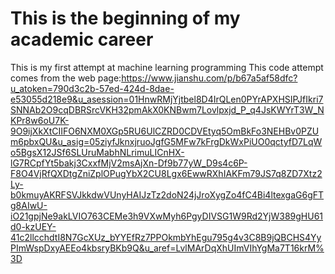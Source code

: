# This is the beginning of my academic career
This is my first attempt at machine learning programming
This code attempt comes from the web page:https://www.jianshu.com/p/b67a5af58dfc?u_atoken=790d3c2b-57ed-424d-8dae-e53055d218e9&u_asession=01HnwRMjYjtbel8D4IrQLen0PYrAPXHSIPJfIkri7SNNAb2O9cqDBRSrcVKH32pmAkX0KNBwm7Lovlpxjd_P_q4JsKWYrT3W_NKPr8w6oU7K-9O9ijXkXtCIIFO6NXM0XGp5RU6UlCZRD0CDVEtyq5OmBkFo3NEHBv0PZUm6pbxQU&u_asig=05ziyfJknxjruoJgfG5MFw7kFrgDkWxPiUO0qctyfD7LqWo5BgsX12JSf6SLUruMabhNLrimuLICnHX-lG7RCpfYt5bakj3CxxfMjV2msAjXn-Df9b77yW_D9s4c6P-F8O4VjRfQXDtgZniZplOPugYbX2CU8Lgx6EwwRXhIAKFm79JS7q8ZD7Xtz2Ly-b0kmuyAKRFSVJkkdwVUnyHAIJzTz2doN24jJroXygZo4fC4Bi4ltexgaG6gFTg8AIwU-iO21gpjNe9akLVIO763CEMe3h9VXwMyh6PgyDIVSG1W9Rd2YjW389gHU61d0-kzUEY-41c2llcchdtI8N7GcXUz_bYYEfRz7PPOkmbYhEgu795g4v3C8B9jQBCHS4YyPImWspDxyAEEo4kbsryBKb9Q&u_aref=LvlMArDqXhUImVIhYgMa7T16krM%3D
